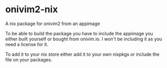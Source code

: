 # onivim2-nix
A nix package for onivim2 from an appimage

To be able to build the package you have to include the appimage you either 
built yourself or bought from onivim.io. I won't be including it as you need a
license for it.

To add it to your nix store either add it to your own nixpkgs or include
the file on your packages.
